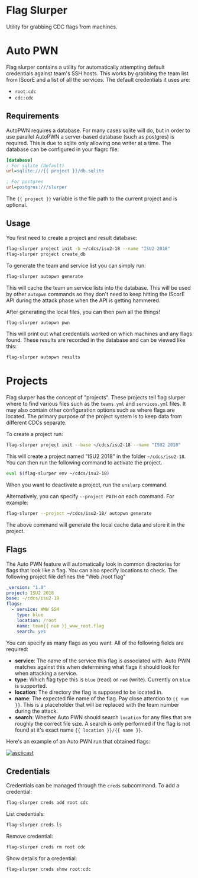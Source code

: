 Flag Slurper
============
Utility for grabbing CDC flags from machines.

Auto PWN
========
Flag slurper contains a utility for automatically attempting default credentials against team's SSH hosts. This works by
grabbing the team list from IScorE and a list of all the services. The default credentials it uses are:

- `root:cdc`
- `cdc:cdc`

Requirements
------------
AutoPWN requires a database. For many cases sqlite will do, but in order to use parallel AutoPWN a server-based database
(such as postgres) is required. This is due to sqlite only allowing one writer at a time. The database can be configured
in your flagrc file:

```ini
[database]
; For sqlite (default)
url=sqlite:///{{ project }}/db.sqlite

; For postgres
url=postgres:///slurper
```

The ``{{ project }}`` variable is the file path to the current project and is optional.

Usage
-----
You first need to create a project and result database:

```bash
flag-slurper project init -b ~/cdcs/isu2-18 --name "ISU2 2018"
flag-slurper project create_db
```

To generate the team and service list you can simply run:

```bash
flag-slurper autopwn generate
```

This will cache the team an service lists into the database. This will be used by other ``autopwn`` commands so they
don't need to keep hitting the IScorE API during the attack phase when the API is getting hammered.

After generating the local files, you can then pwn all the things!

```bash
flag-slurper autopwn pwn
```

This will print out what credentials worked on which machines and any flags found. These results are recorded in the
database and can be viewed like this:

```bash
flag-slurper autopwn results
```

Projects
========
Flag slurper has the concept of "projects". These projects tell flag slurper where to find various files such as the
``teams.yml`` and ``services.yml`` files. It may also contain other configuration options such as where flags are
located. The primary purpose of the project system is to keep data from different CDCs separate.

To create a project run:

```bash
flag-slurper project init --base ~/cdcs/isu2-18 --name "ISU2 2018"
```

This will create a project named "ISU2 2018" in the folder `~/cdcs/isu2-18`. You can then run the following command to
activate the project.

```bash
eval $(flag-slurper env ~/cdcs/isu2-18)
```

When you want to deactivate a project, run the `unslurp` command.

Alternatively, you can specify `--project PATH` on each command. For example:

```bash
flag-slurper --project ~/cdcs/isu2-18/ autopwn generate
```

The above command will generate the local cache data and store it in the project.

Flags
-----
The Auto PWN feature will automatically look in common directories for flags that look like a flag. You can also specify
locations to check. The following project file defines the "Web /root flag"

```yaml
_version: "1.0"
project: ISU2 2018
base: ~/cdcs/isu2-18
flags:
  - service: WWW SSH
    type: blue
    location: /root
    name: team{{ num }}_www_root.flag
    search: yes
```

You can specify as many flags as you want. All of the following fields are required:

- **service**: The name of the service this flag is associated with. Auto PWN matches against this when determining what
  flags it should look for when attacking a service.
- **type**: Which flag type this is `blue` (read) or `red` (write). Currently on `blue` is supported.
- **location**: The directory the flag is supposed to be located in.
- **name**: The expected file name of the flag. Pay close attention to `{{ num }}`. This is a placeholder that will be
  replaced with the team number during the attack.
- **search**: Whether Auto PWN should search `location` for any files that are roughly the correct file size. A search
  is only performed if the flag is not found at it's exact name `{{ location }}/{{ name }}`.
 
Here's an example of an Auto PWN run that obtained flags:

[![asciicast](https://asciinema.org/a/SZK8Ma0lUzX8H1CE02sLOjVIT.png)](https://asciinema.org/a/SZK8Ma0lUzX8H1CE02sLOjVIT)

Credentials
-----------
Credentials can be managed through the ``creds`` subcommand. To add a credential:

```bash
flag-slurper creds add root cdc
```

List credentials:

```bash
flag-slurper creds ls
```

Remove credential:

```bash
flag-slurper creds rm root cdc
```

Show details for a credential:

```bash
flag-slurper creds show root:cdc
```
